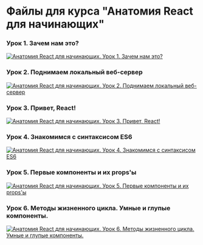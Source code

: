 # Файлы для курса "Анатомия React для начинающих"

### Урок 1. Зачем нам это?
[![Анатомия React для начинающих. Урок 1. Зачем нам это?](http://img.youtube.com/vi/ODaGricgyIE/maxresdefault.jpg)](https://www.youtube.com/watch?v=ODaGricgyIE)

### Урок 2. Поднимаем локальный веб-сервер
[![Анатомия React для начинающих. Урок 2. Поднимаем локальный веб-сервер](http://img.youtube.com/vi/8pj8EN4ptDU/maxresdefault.jpg)](https://www.youtube.com/watch?v=8pj8EN4ptDU)

### Урок 3. Привет, React!
[![Анатомия React для начинающих. Урок 3. Привет, React!](http://img.youtube.com/vi/fd5LK5i8aMc/maxresdefault.jpg)](https://www.youtube.com/watch?v=fd5LK5i8aMc)

### Урок 4. Знакомимся с синтаксисом ES6
[![Анатомия React для начинающих. Урок 4. Знакомимся с синтаксисом ES6](http://img.youtube.com/vi/dxPoi8O9ppk/maxresdefault.jpg)](https://www.youtube.com/watch?v=dxPoi8O9ppk)

### Урок 5. Первые компоненты и их props'ы
[![Анатомия React для начинающих. Урок 5. Первые компоненты и их props'ы](http://img.youtube.com/vi/-W1Bb0hUDto/maxresdefault.jpg)](https://www.youtube.com/watch?v=-W1Bb0hUDto)

### Урок 6. Методы жизненного цикла. Умные и глупые компоненты.
[![Анатомия React для начинающих. Урок 6. Методы жизненного цикла. Умные и глупые компоненты.](http://img.youtube.com/vi/EogLgSKfpVk/maxresdefault.jpg)](https://www.youtube.com/watch?v=EogLgSKfpVk)
